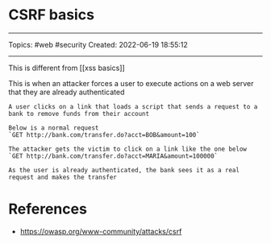# CSRF basics
---
Topics: #web #security
Created: 2022-06-19 18:55:12

---

This is different from [[xss basics]]

This is when an attacker forces a user to execute actions on a web server that they are already authenticated

```ad-example
A user clicks on a link that loads a script that sends a request to a bank to remove funds from their account

Below is a normal request
`GET http://bank.com/transfer.do?acct=BOB&amount=100`

The attacker gets the victim to click on a link like the one below
`GET http://bank.com/transfer.do?acct=MARIA&amount=100000`

As the user is already authenticated, the bank sees it as a real request and makes the transfer
```

# References
- https://owasp.org/www-community/attacks/csrf